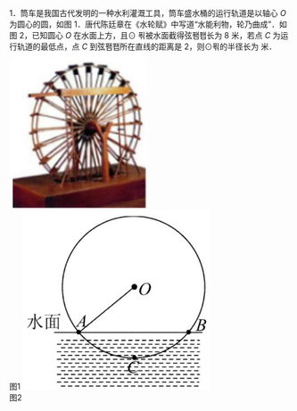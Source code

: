 1．筒车是我国古代发明的一种水利灌溉工具，筒车盛水桶的运行轨道是以轴心 $O$ 为圆心的圆，如图 1．唐代陈廷章在《水轮赋》中写道“水能利物，轮乃曲成”．如图 2，已知圆心 $O$ 在水面上方，且⊙ 푂被水面截得弦퐴퐵长为 8 米，若点 $C$ 为运行轨道的最低点，点 $C$ 到弦퐴퐵所在直线的距离是 2，则⊙푂的半径长为 米．
![](<../../qs_image_DB/专题3-6__圆的综合（27类题型）（解析版）/aaaae7e23caeab3f896784eebeabc6066d7bb0cf59c9b3c87a6a6814c93b5e5f.jpg>)  
图1
![](<../../qs_image_DB/专题3-6__圆的综合（27类题型）（解析版）/ba6405abb04f13a8020f98b8252f7fd087c5a79abadf0979b62544ff7475b590.jpg>)  
图2
